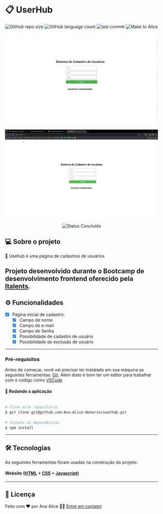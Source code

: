 # 📋 UserHub

![GitHub repo size](https://img.shields.io/github/repo-size/Ana-Alice-Honorio/userhub?style=for-the-badge)
![GitHub language count](https://img.shields.io/github/languages/count/Ana-Alice-Honorio/userhub?style=for-the-badge)
![last commit](https://img.shields.io/github/last-commit/Ana-Alice-Honorio/userhub?style=for-the-badge")
![Make to Alice](https://img.shields.io/badge/make-to%20Alice-D818A5")

![print da tela inicial do UserHub](images/userhub-readme.png)

![Usabilidade do UserHub](images/userhub-video.gif)

<p align="center">
	<img alt="Status Concluído" src="https://img.shields.io/badge/STATUS-CONCLU%C3%8DDO-brightgreen">
</p>

## 💻 Sobre o projeto

📄 Usehub é uma página de cadastros de usuários

## Projeto desenvolvido durante o Bootcamp de desenvolvimento frontend oferecido pela [Italents](https://italents.com.br).

## ⚙️ Funcionalidades

- [x] Página inicial de cadastro:
  - [x] Campo de nome
  - [x] Campo de e-mail
  - [x] Campo de Senha
  - [x] Possibilidade de cadastro de usuário
  - [x] Possibilidade de exclusão de usuário

---

### Pré-requisitos

Antes de começar, você vai precisar ter instalado em sua máquina as seguintes ferramentas:
[Git](https://git-scm.com).
Além disto é bom ter um editor para trabalhar com o código como [VSCode](https://code.visualstudio.com/)

#### 🧭 Rodando a aplicação

```bash

# Clone este repositório
$ git clone git@github.com:Ana-Alice-Honorio/userhub.git

# Instale as dependências
$ npm install

```

---

## 🛠 Tecnologias

As seguintes ferramentas foram usadas na construção do projeto:

#### **Website** ([HTML](https://developer.mozilla.org/pt-BR/docs/Web/HTML) + [CSS](https://developer.mozilla.org/pt-BR/docs/Web/CSS) + [Javascript](https://developer.mozilla.org/pt-BR/docs/Web/JavaScript))

---

## 📝 Licença

Feito com ❤️ por Ana Alice 👋🏽 [Entre em contato!](https://www.linkedin.com/in/anaalicehonorio/)
